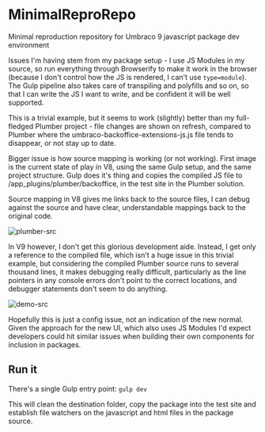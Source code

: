 # MinimalReproRepo
Minimal reproduction repository for Umbraco 9 javascript package dev environment

Issues I'm having stem from my package setup - I use JS Modules in my source, so run everything through Browserify to make it work in the browser (because I don't control how the JS is rendered, I can't use `type=module`). The Gulp pipeline also takes care of transpiling
and polyfills and so on, so that I can write the JS I want to write, and be confident it will be well supported. 

This is a trivial example, but it seems to work (slightly) better than my full-fledged Plumber project - file changes are shown on refresh, compared to Plumber where the umbraco-backoffice-extensions-js.js file tends to 
disappear, or not stay up to date.

Bigger issue is how source mapping is working (or not working). First image is the current state of play in V8, using the same Gulp setup, and the same project structure. Gulp does it's thing
and copies the compiled JS file to /app_plugins/plumber/backoffice, in the test site in the Plumber solution.

Source mapping in V8 gives me links back to the source files, I can debug against the source and have clear, understandable mappings back to the original code.

![plumber-src](https://user-images.githubusercontent.com/3248070/120121698-463e6600-c1e8-11eb-8776-b9f4e390e8dd.png)

In V9 however, I don't get this glorious development aide. Instead, I get only a reference to the compiled file, which isn't a huge issue in this trivial example, but considering the compiled
Plumber source runs to several thousand lines, it makes debugging really difficult, particularly as the line pointers in any console errors don't point to the correct locations, and debugger statements
don't seem to do anything.

![demo-src](https://user-images.githubusercontent.com/3248070/120121699-476f9300-c1e8-11eb-828c-7b013d9f9657.png)

Hopefully this is just a config issue, not an indication of the new normal. Given the approach for the new UI, which also uses JS Modules I'd expect developers could hit similar issues when building their own
components for inclusion in packages.

## Run it
There's a single Gulp entry point: `gulp dev`

This will clean the destination folder, copy the package into the test site and establish file watchers on the javascript and html files in the package source.

